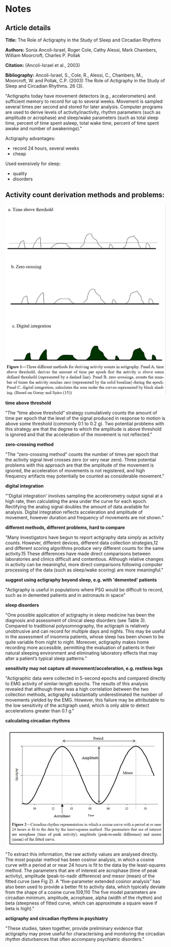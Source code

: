 # Notes

## Article details

**Title:** The Role of Actigraphy in the Study of Sleep and Circadian Rhythms

**Authors:** Sonia Ancoli-Israel, Roger Cole, Cathy Alessi, Mark Chambers, William Moorcroft, Charles P. Pollak

**Citation:** (Ancoli-Israel et al., 2003)

**Bibliography:** Ancoli-Israel, S., Cole, R., Alessi, C., Chambers, M., Moorcroft, W. and Pollak, C.P. (2003) The Role of Actigraphy in the Study of Sleep and Circadian Rhythms. 26 (3).

"Actigraphs today have movement detectors (e.g., accelerometers) and sufficient memory to record for up to several weeks. Movement is sampled several times per second and stored for later analysis. Computer programs are used to derive levels of activity/inactivity, rhythm parameters (such as amplitude or acrophase) and sleep/wake parameters (such as total sleep time, percent of time spent asleep, total wake time, percent of time spent awake and number of awakenings)."

Actigraphy advantages:

* record 24 hours, several weeks
* cheap

Used exensively for sleep:

* quality
* disorders

## Activity count derivation methods and problems:

![count-derivation-methods](./_images/2023-12-21-15-18-07.png)

**time above threshold**

"The “time above threshold” strategy cumulatively counts the amount of time per epoch that the level of the signal produced in response to motion is above some threshold (commonly 0.1 to 0.2 g). Two potential problems with this strategy are that the degree to which the amplitude is above threshold is ignored and that the acceleration of the movement is not reflected."

**zero-crossing method**

"The “zero-crossing method” counts the number of times per epoch that the activity signal level crosses zero (or very near zero). Three potential problems with this approach are that the amplitude of the movement is ignored, the acceleration of movements is not registered, and high frequency artifacts may potentially be counted as considerable movement."

**digital integration**

"'Digital integration' involves sampling the accelerometry output signal at a high rate, then calculating the area under the curve for each epoch. Rectifying the analog signal doubles the amount of data available for analysis. Digital integration reflects acceleration and amplitude of movement, however duration and frequency of movements are not shown."

**different methods, different problems, hard to compare**

"Many investigators have begun to report actigraphy data simply as activity counts. However, different devices, different data collection strategies,12 and different scoring algorithms produce very different counts for the same activity.15 These differences have made direct comparisons between laboratories and clinics difficult and contentious. Although relative changes in activity can be meaningful, more direct comparisons following computer processing of the data (such as sleep/wake scoring) are more meaningful."

**suggest using actigraphy beyond sleep, e.g. with 'demented' patients**

"Actigraphy is useful in populations where PSG would be difficult to record, such as in demented patients and in astronauts in space"

**sleep disorders**

"One possible application of actigraphy in sleep medicine has been the diagnosis and assessment of clinical sleep disorders (see Table 3). Compared to traditional polysomnography, the actigraph is relatively unobtrusive and can record for multiple days and nights. This may be useful in the assessment of insomnia patients, whose sleep has been shown to be quite variable from night to night. Moreover, actigraphy makes home recording more accessible, permitting the evaluation of patients in their natural sleeping environment and eliminating laboratory effects that may alter a patient’s typical sleep patterns."

**sensitivity may not capture all movement/acceleration, e.g. restless legs**

"Actigraphic data were collected in 5-second epochs and compared directly to EMG activity of similar-length epochs. The results of this analysis revealed that although there was a high correlation between the two collection methods, actigraphy substantially underestimated the number of movements yielded by the EMG. However, this failure may be attributable to the low sensitivity of the actigraph used, which is only able to detect accelerations greater than 0.1 g."

**calculating circadian rhythms**

![](./_images/2023-12-21-15-36-04.png)

"To extract this information, the raw activity values are analysed directly. The most popular method has been cosinor analysis, in which a cosine curve with a period at or near 24 hours is fit to the data by the least-squares method. The parameters that are of interest are acrophase (time of peak activity), amplitude (peak-to-nadir difference) and mesor (mean) of the fitted curve (see Fig 2). A “five-parameter extended cosinor analysis” has also been used to provide a better fit to activity data, which typically deviate from the shape of a cosine curve.109,110 The five model parameters are circadian minimum, amplitude, acrophase, alpha (width of the rhythm) and beta (steepness of fitted curve, which can approximate a square wave if beta is high)."

**actigraphy and circadian rhythms in psychiatry**

"These studies, taken together, provide preliminary evidence that actigraphy may prove useful for characterising and monitoring the circadian rhythm disturbances that often accompany psychiatric disorders."